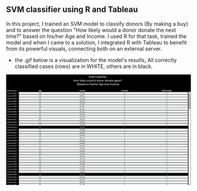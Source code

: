 ## SVM classifier using R and Tableau
In this project, I trained an SVM model to classify donors (By making a buy) and to answer the question "How likely would a donor donate the next time?" based on his/her Age and Income.
I used R for that task, trained the model and when I came to a solution, I integrated R with Tableau to benefit from its powerful visuals, connecting both on an external server.

* the .gif below is a visualization for the model's results, All correctly classified cases (rows) are in WHITE, others are in black. </br>

![](project/SVM.gif)
